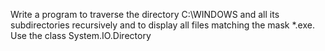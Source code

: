 Write a program to traverse the directory
C:\WINDOWS and all its subdirectories recursively and
to display all files matching the mask *.exe. Use the
class System.IO.Directory
